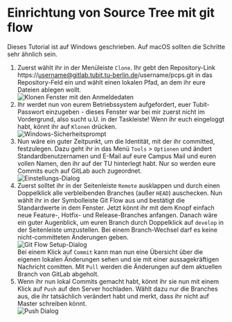 # Einrichtung von Source Tree mit git flow
Dieses Tutorial ist auf Windows geschrieben. Auf macOS sollten die Schritte sehr ähnlich sein.

1. Zuerst wählt ihr in der Menüleiste `Clone`. Ihr gebt den Repository-Link https://username@gitlab.tubit.tu-berlin.de/username/pcps.git in das Repository-Feld ein und wählt einen lokalen Pfad, an dem ihr eure Dateien ablegen wollt.   
   ![Klonen Fenster mit den Anmeldedaten](http://mha.ug/images/clone-ink.jpg) 
2. Ihr werdet nun von eurem Betriebssystem aufgefordert, euer Tubit-Passwort einzugeben - dieses Fenster war bei mir zuerst nicht im Vordergrund, also sucht u.U. in der Taskleiste! Wenn ihr euch eingeloggt habt, könnt ihr auf `Klonen` drücken.   
   ![Windows-Sicherheitsprompt](http://mha.ug/images/security.png)
3. Nun wäre ein guter Zeitpunkt, um die Identität, mit der ihr committed, festzulegen. Dazu geht ihr in das Menü `Tools` > `Optionen` und ändert Standardbenutzernamen und E-Mail auf eure Campus Mail und euren vollen Namen, den ihr auf der TU hinterlegt habt. Nur so werden eure Commits euch auf GitLab auch zugeordnet.  
   ![Einstellungs-Dialog](http://mha.ug/images/preferences-ink.jpg)
4. Zuerst solltet ihr in der Seitenleiste `Remote` ausklappen und durch einen Doppelklick alle verbleibenden Branches (außer `HEAD`) auschecken. Nun wählt ihr in der Symbolleiste Git Flow aus und bestätigt die Standardwerte in dem Fenster. Jetzt könnt ihr mit dem Knopf einfach neue Feature-, Hotfix- und Release-Branches anfangen. Danach wäre ein guter Augenblick, um euren Branch durch Doppelklick auf `develop` in der Seitenleiste umzustellen. Bei einem Branch-Wechsel darf es keine nicht-committeten Änderungen geben.  
   ![Git Flow Setup-Dialog](http://mha.ug/images/git-flow-ink.jpg)  
   Bei einem Klick auf `Commit` kann man nun eine Übersicht über die eigenen lokalen Änderungen sehen und sie mit einer aussagekräftigen Nachricht comitten. Mit `Pull` werden die Änderungen auf dem aktuellen Branch von GitLab abgeholt.
5. Wenn ihr nun lokal Commits gemacht habt, könnt ihr sie nun mit einem Klick auf `Push` auf den Server hochladen. Wählt dazu nur die Branches aus, die ihr tatsächlich verändert habt und merkt, dass ihr nicht auf Master schreiben könnt.  
   ![Push Dialog](http://mha.ug/images/push-ink.jpg)

